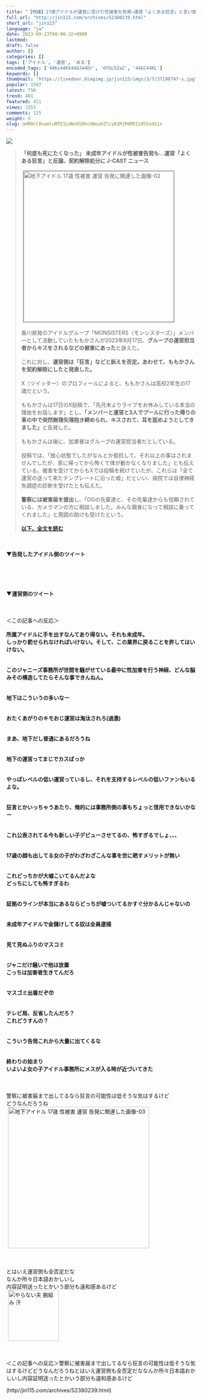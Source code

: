 ```yaml
---
title: "【物議】17歳アイドルが運営に受けた性被害を告発→運営「よくある狂言」と言い放ちアイドルを解雇 "
full_url: "http://jin115.com/archives/52380239.html"
short_url: "jin115"
language: "ja"
date: 2023-09-23T00:00:32+0900
lastmod: 
draft: false
author: []
categories: []
tags: ['アイドル', '運営', 'ある']
encoded_tags: ['44Ki44Kk44OJ44Or', '6YGL5Za2', '44GC44KL']
keywords: []
thumbnail: "https://livedoor.blogimg.jp/jin115/imgs/3/7/37196747-s.jpg"
popular: 1597
latest: 758
trend: 481
featured: 411
views: 1553
comments: 125
weight: 5
slug: aHR0cC8vamluMTE1LmNvbS9hcmNoaXZlcy81MjM4MDIzOS5odG1s
---
```


![](https://livedoor.blogimg.jp/jin115/imgs/3/7/37196747-s.jpg)

<div><a name='more'></a> <blockquote><b>「何度も死にたくなった」 未成年アイドルが性被害告発も...運営「よくある狂言」と反論、契約解除処分に J-CAST ニュース</b><br> <br> <img src='https//livedoor.blogimg.jp/jin115/imgs/d/e/de5000d8.png' width='400' border='1' hspace='5' class='pict' alt='地下アイドル 17歳 性被害 運営 告発に関連した画像-02'><br> <br> 香川県発のアイドルグループ「MONSISTERS（モンシスターズ）」メンバーとして活動していたももかさんが2023年9月17日、<b>グループの運営担当者からキスをされるなどの被害にあった</b>と訴えた。<br> <br> これに対し、<b>運営側は「狂言」などと訴えを否定。あわせて、ももかさんを契約解除にしたと発表した。</b><br> <br> X（ツイッター）のプロフィールによると、ももかさんは高校2年生の17歳だという。<br> <br> ももかさんは17日のX投稿で、「先月末よりライブをお休みしている本当の理由をお話します」とし、<b>「メンバーと運営と3人でプールに行った帰りの車の中で突然無理矢理抱き締められ、キスされて、耳を舐めようとしてきました」</b>と告発した。<br> <br> ももかさんは後に、加害者はグループの運営担当者だとしている。<br> <br> 投稿では、「放心状態でしたがなんとか抵抗して、それ以上の事はされませんでしたが、家に帰ってから怖くて体が動かなくなりました」とも伝えている。被害を受けてからもXでは投稿を続けていたが、これらは「全て運営の送って来たテンプレートに沿った嘘」だといい、病院では自律神経失調症の診断を受けたとも伝えた。<br> <br> <b>警察には被害届を提出</b>し、「OGの先輩達と、その先輩達からも信頼されている、カメラマンの方に相談しました。みんな親身になって相談に乗ってくれました」と周囲の助けも受けたという。<br> <br> <a href='https//www.j-cast.com/2023/09/21469315.html' target='_blank'><b>以下、全文を読む</b></a></blockquote><br> <br> <b>▼告発したアイドル側のツイート</b><br> <br> <br> <br> <br> <br> <b>▼運営側のツイート</b><br> <br> <br> <br> ＜この記事への反応＞<br> <br> <b>所属アイドルに手を出すなんてあり得ない。それも未成年。<br> しっかり罰せられなければいけない。そして、この業界に戻ることを許してはいけない。</b><br> <br> <br> <b>このジャニーズ事務所が世間を騒がせている最中に性加害を行う神経、どんな脳みその構造してたらそんな事できんねん。</b><br> <br> <br> <b>地下はこういうの多いなー</b><br> <br> <br> <b>おたくあがりのキモおじ運営は淘汰されろ(過激)</b><br> <br> <br> <b>まあ、地下だし普通にあるだろうね</b><br> <br> <br> <b>地下の運営ってまじでカスばっか</b><br> <br> <br> <b>やっぱレベルの低い運営っているし、それを支持するレベルの低いファンもいるよな。</b><br> <br> <br> <b>狂言とかいっちゃうあたり、俺的には事務所側の事もちょっと信用できないかなー</b><br> <br> <br> <b>これ公表されてる今も新しい子デビューさせてるの、怖すぎるでしょ、、、</b><br> <br> <br> <b>17歳の顔も出してる女の子がわざわざこんな事を世に晒すメリットが無い</b><br> <br> <br> <b>これどっちかが大嘘こいてるんだよな<br> どっちにしても怖すぎるわ</b><br> <br> <br> <b>証拠のラインが本当にあるならどっちが嘘ついてるかすぐ分かるんじゃないの</b><br> <br> <br> <b>未成年アイドルで金儲けしてる奴は全員逮捕</b><br> <br> <br> <b>見て見ぬふりのマスコミ</b><br> <br> <br> <b>ジャニだけ騒いで他は放置<br> こっちは加害者生きてんだろ</b><br> <br> <br> <b>マスゴミ出番だぞ😙</b><br> <br> <br> <b>テレビ局、反省したんだろ？<br> これどうすんの？</b><br> <br> <br> <b>こういう告発これから大量に出てくるな</b><br> <br> <br> <b>終わりの始まり<br> いよいよ女の子アイドル事務所にメスが入る時が近づいてきた</b><br> <br> <br> <br> 警察に被害届まで出してるなら狂言の可能性は低そうな気はするけど<br> どうなんだろうね<br> <img src='https//livedoor.blogimg.jp/jin115/imgs/2/9/299a62a7.gif' width='375' border='0' hspace='5' class='pict' alt='地下アイドル 17歳 性被害 運営 告発に関連した画像-03'><br> <br> <br> <br> とはいえ運営側も全否定だな<br> なんか所々日本語おかしいし<br> 内容証明送ったとかいう部分も違和感あるけど<br> <img src='https//livedoor.blogimg.jp/jin115/imgs/0/4/04ee80e6.gif' alt='やらない夫 腕組み 汗' width='135' border='0' hspace='5' class='pict'><br> <br> <br> <p>＜この記事への反応＞警察に被害届まで出してるなら狂言の可能性は低そうな気はするけどどうなんだろうねとはいえ運営側も全否定だななんか所々日本語おかしいし内容証明送ったとかいう部分も違和感あるけど</p></div>

(http//jin115.com/archives/52380239.html)
